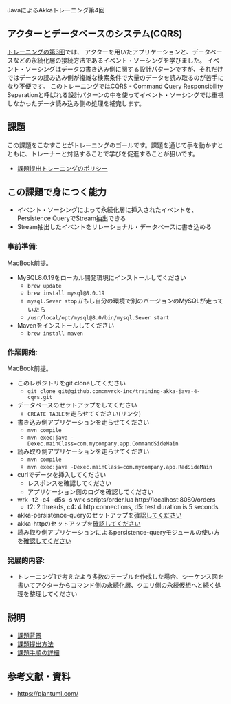 JavaによるAkkaトレーニング第4回 

## アクターとデータベースのシステム(CQRS)

[トレーニングの第3回](https://github.com/mvrck-inc/training-akka-java-3-persistence)では、
アクターを用いたアプリケーションと、データベースなどの永続化層の接続方法であるイベント・ソーシングを学びました。
イベント・ソーシングはデータの書き込み側に関する設計パターンですが、それだけではデータの読み込み側が複雑な検索条件で大量のデータを読み取るのが苦手になり不便です。
このトレーニングではCQRS - Command Query Responsibility Separationと呼ばれる設計パターンの中を使ってイベント・ソーシングでは重視しなかったデータ読み込み側の処理を補完します。

## 課題

この課題をこなすことがトレーニングのゴールです。課題を通じて手を動かすとともに、トレーナーと対話することで学びを促進することが狙いです。

- [課題提出トレーニングのポリシー](https://github.com/mvrck-inc/training-akka-java-1-preparation/blob/master/POLICIES.md)


## この課題で身につく能力

- イベント・ソーシングによって永続化層に挿入されたイベントを、Persistence QueryでStream抽出できる
- Stream抽出したイベントをリレーショナル・データベースに書き込める

### 事前準備:

MacBook前提。

- MySQL8.0.19をローカル開発環境にインストールしてください
  - `brew update`
  - `brew install mysql@8.0.19`
  - `mysql.Sever stop` //もし自分の環境で別のバージョンのMySQLが走っていたら
  - `/usr/local/opt/mysql@8.0/bin/mysql.Sever start`
- Mavenをインストールしてください
  - `brew install maven`

### 作業開始:

MacBook前提。

- このレポジトリをgit cloneしてください
  - `git clone git@github.com:mvrck-inc/training-akka-java-4-cqrs.git`
- データベースのセットアップをしてください
  - `CREATE TABLE`を走らせてください(リンク)
- 書き込み側アプリケーションを走らせてください
  - `mvn compile`
  - `mvn exec:java -Dexec.mainClass=com.mycompany.app.CommandSideMain`
- 読み取り側アプリケーションを走らせてください
  - `mvn compile`
  - `mvn exec:java -Dexec.mainClass=com.mycompany.app.RadSideMain`
- curlでデータを挿入してください
  - レスポンスを確認してください
  - アプリケーション側のログを確認してください
- wrk -t2 -c4 -d5s -s wrk-scripts/order.lua http://localhost:8080/orders
  - t2: 2 threads, c4: 4 http connections, d5: test duration is 5 seconds
- akka-persistence-queryのセットアップを[確認してください](../)
- akka-httpのセットアップを[確認してください](../)
- 読み取り側アプリケーションによるpersistence-queryモジュールの使い方を[確認してください](../)

### 発展的内容:

- トレーニング1で考えたよう多数のテーブルを作成した場合、シーケンス図を書いてアクターからコマンド側の永続化層、クエリ側の永続仮想へと続く処理を整理してください

## 説明

- [課題背景](./BACKGROUND.md)
- [課題提出方法](./SUBMIT.md)
- [課題手順の詳細](./DETAILES.md)

## 参考文献・資料

- https://plantuml.com/